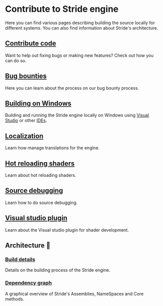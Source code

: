 # Contribute to Stride engine
Here you can find various pages describing building the source locally for different systems. You can also find information about Stride's architecture.

## [Contribute code](contribute-code.md)
Want to help out fixing bugs or making new features? Check out how you can do so.

## [Bug bounties](bug-bounties.md)
Here you can learn about the process on our bug bounty process.

## [Building on Windows](building-source-windows.md)
Building and running the Stride engine locally on Windows using [Visual Studio](building-source-windows.md) or other [IDEs](building-source-windows-other-ide.md).

[//]: # (### [Building on Linux]&#40;building-source-linux.md&#41;)

[//]: # (Building the Stride engine locally on Linux)

## [Localization](localization.md)
Learn how manage translations for the engine.

## [Hot reloading shaders](hot-reloading-shaders.md)
Learn about hot reloading shaders.

## [Source debugging](source-debugging.md)
Learn how to do source debugging.

## [Visual studio plugin](visual-studio-plugin.md)
Learn about the Visual studio plugin for shader development.

## Architecture 🧬

### [Build details](architecture/build-details.md)
Details on the building process of the Stride engine.

### [Dependency graph](architecture/dependency-graph.md)
A graphical overview of Stride's Assemblies, NameSpaces and Core methods.